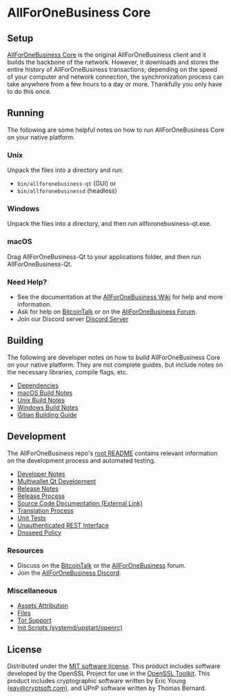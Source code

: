 AllForOneBusiness Core
=============

Setup
---------------------
[AllForOneBusiness Core](http://allforonebusiness.org/wallet) is the original AllForOneBusiness client and it builds the backbone of the network. However, it downloads and stores the entire history of AllForOneBusiness transactions; depending on the speed of your computer and network connection, the synchronization process can take anywhere from a few hours to a day or more. Thankfully you only have to do this once.

Running
---------------------
The following are some helpful notes on how to run AllForOneBusiness Core on your native platform.

### Unix

Unpack the files into a directory and run:

- `bin/allforonebusiness-qt` (GUI) or
- `bin/allforonebusinessd` (headless)

### Windows

Unpack the files into a directory, and then run allforonebusiness-qt.exe.

### macOS

Drag AllForOneBusiness-Qt to your applications folder, and then run AllForOneBusiness-Qt.

### Need Help?

* See the documentation at the [AllForOneBusiness Wiki](https://github.com/AllForOneBusiness-Project/AllForOneBusiness/wiki)
for help and more information.
* Ask for help on [BitcoinTalk](https://bitcointalk.org/index.php?topic=1262920.0) or on the [AllForOneBusiness Forum](http://forum.allforonebusiness.org/).
* Join our Discord server [Discord Server](https://discord.allforonebusiness.org)

Building
---------------------
The following are developer notes on how to build AllForOneBusiness Core on your native platform. They are not complete guides, but include notes on the necessary libraries, compile flags, etc.

- [Dependencies](dependencies.md)
- [macOS Build Notes](build-osx.md)
- [Unix Build Notes](build-unix.md)
- [Windows Build Notes](build-windows.md)
- [Gitian Building Guide](gitian-building.md)

Development
---------------------
The AllForOneBusiness repo's [root README](/README.md) contains relevant information on the development process and automated testing.

- [Developer Notes](developer-notes.md)
- [Multiwallet Qt Development](multiwallet-qt.md)
- [Release Notes](release-notes.md)
- [Release Process](release-process.md)
- [Source Code Documentation (External Link)](https://www.fuzzbawls.pw/allforonebusiness/doxygen/)
- [Translation Process](translation_process.md)
- [Unit Tests](unit-tests.md)
- [Unauthenticated REST Interface](REST-interface.md)
- [Dnsseed Policy](dnsseed-policy.md)

### Resources
* Discuss on the [BitcoinTalk](https://bitcointalk.org/index.php?topic=1262920.0) or the [AllForOneBusiness](http://forum.allforonebusiness.org/) forum.
* Join the [AllForOneBusiness Discord](https://discord.allforonebusiness.org).

### Miscellaneous
- [Assets Attribution](assets-attribution.md)
- [Files](files.md)
- [Tor Support](tor.md)
- [Init Scripts (systemd/upstart/openrc)](init.md)

License
---------------------
Distributed under the [MIT software license](/COPYING).
This product includes software developed by the OpenSSL Project for use in the [OpenSSL Toolkit](https://www.openssl.org/). This product includes
cryptographic software written by Eric Young ([eay@cryptsoft.com](mailto:eay@cryptsoft.com)), and UPnP software written by Thomas Bernard.
